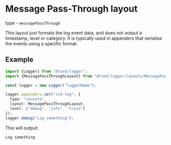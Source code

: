 # Message Pass-Through layout

type - `messagePassThrough`

This layout just formats the log event data, and does not output a timestamp,
level or category. It is typically used in appenders that serialise the events using a specific format.

## Example

```typescript
import {Logger} from "@tsed/logger";
import {MessagePassThroughLayout} from "@tsed/logger/layouts/MessagePassThroughLayout.js";

const logger = new Logger("loggerName");

logger.appenders.set("std-log", {
  type: "console",
  layout: MessagePassThroughLayout,
  level: ["debug", "info", "trace"]
});
logger.debug("Log something");
```

This will output:

```bash
Log something
```
